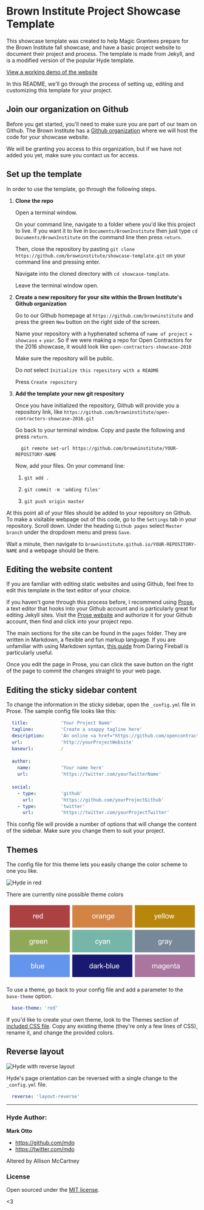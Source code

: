 # Brown Institute Project Showcase Template

This showcase template was created to help Magic Grantees prepare for the Brown Institute fall showcase, and have a basic project website to document their project and process. The template is made from Jekyll, and is a modified version of the popular Hyde template.

[View a working demo of the website](https://browninstitute.github.io/showcase-template/)

In this README, we'll go through the process of setting up, editing and customizing this template for your project.

## Join our organization on Github

Before you get started, you'll need to make sure you are part of our team on Github. The Brown Institute has a [Github organization](https://github.com/browninstitute) where we will host the code for your showcase website. 

We will be granting you access to this organization, but if we have not added you yet, make sure you contact us for access.


## Set up the template

In order to use the template, go through the following steps.

1. **Clone the repo**

    Open a terminal window.
    
    On your command line, navigate to a folder where you'd like this project to live. If you want it to live in `Documents/BrownInstitute` then just type `cd Documents/BrownInstitute` on the command line then press `return`.

    Then, close the repository by pasting `git clone https://github.com/browninstitute/showcase-template.git` on your command line and pressing enter.
    
    Navigate into the cloned directory with `cd showcase-template`.
    
    Leave the terminal window open.

2. **Create a new repository for your site within the Brown Institute's Github organization**

    Go to our Github homepage at `https://github.com/browninstitute` and press the green `New` button on the right side of the screen.
    
    Name your repository with a hyphenated schema of `name of project` + `showcase` + `year`. So if we were making a repo for Open Contractors for the 2016 showcase, it would look like `open-contractors-showcase-2016`
    
    Make sure the repository will be public.
    
    Do *not* select `Initialize this repository with a README`
    
    Press `Create repository`
    
3. **Add the template your new git respository**

    Once you have initialized the repository, Github will provide you a repository link, like `https://github.com/browninstitute/open-contractors-showcase-2016.git`
    
    Go back to your terminal window. Copy and paste the following and press `return`.
    
    ```
      git remote set-url https://github.com/browninstitute/YOUR-REPOSITORY-NAME
    ```
    
    Now, add your files. On your command line:
      
      1. `git add .`
      
      2. `git commit -m 'adding files'`
      
      3. `git push origin master`
      
At this point all of your files should be added to your repository on Github. To make a visitable webpage out of this code, go to the `Settings` tab in your repository. Scroll down. Under the heading `Github pages` select `Master branch` under the dropdown menu and press `Save`. 

Wait a minute, then navigate to `browninstitute.github.io/YOUR-REPOSITORY-NAME` and a webpage should be there.
    


## Editing the website content 

If you are familiar with editing static websites and using Github, feel free to edit this template in the text editor of your choice.

If you haven't gone through this process before, I recommend using [Prose](http://prose.io/), a text editor that hooks into your Github account and is particularly great for editing Jekyll sites. Visit the [Prose website](http://prose.io/) and authorize it for your Github account, then find and click into your project repo. 

The main sections for the site can be found in the `pages` folder. They are written in Markdown, a flexible and fun markup language. If you are unfamiliar with using Markdown syntax, [this guide](https://daringfireball.net/projects/markdown/syntax) from Daring Fireball is particularly useful.

Once you edit the page in Prose, you can click the save button on the right of the page to commit the changes straight to your web page.


## Editing the sticky sidebar content

To change the information in the sticky sidebar, open the `_config.yml` file in Prose. The sample config file looks like this:


```yml
  title:            'Your Project Name'
  tagline:          'Create a snappy tagline here'
  description:      'An online <a href="https://github.com/opencontractors" target="_blank">open-source</a> resource for media innovation projects.'
  url:              'http://yourProjectWebsite'
  baseurl:          /

  author:
    name:           'Your name here'
    url:            'https://twitter.com/yourTwitterName'

  social:
    - type:         'github'
      url:          'https://github.com/yourProjectGithub'
    - type:         'twitter'
      url:          'https://twitter.com/yourProjectTwitter'
```

This config file will provide a number of options that will change the content of the sidebar. Make sure you change them to suit your project.



## Themes

The config file for this theme lets you easily change the color scheme to one you like.

![Hyde in red](https://f.cloud.github.com/assets/98681/1831229/42b0b354-7384-11e3-8462-31b8df193fe5.png)

There are currently nine possible theme colors

![Hyde theme classes](img/theme-colors.png)

To use a theme, go back to your config file and add a parameter to the `base-theme` option.

```yml
  base-theme: 'red'
```

If you'd like to create your own theme, look to the Themes section of [included CSS file](https://github.com/poole/hyde/blob/master/public/css/hyde.css). Copy any existing theme (they're only a few lines of CSS), rename it, and change the provided colors.



## Reverse layout

![Hyde with reverse layout](https://f.cloud.github.com/assets/98681/1831230/42b0d3ac-7384-11e3-8d54-2065afd03f9e.png)

Hyde's page orientation can be reversed with a single change to the `_config.yml` file.

```yml
  reverse: 'layout-reverse'
```


---

### Hyde Author:

**Mark Otto**
- <https://github.com/mdo>
- <https://twitter.com/mdo>


Altered by Allison McCartney

### License

Open sourced under the [MIT license](LICENSE.md).

<3
